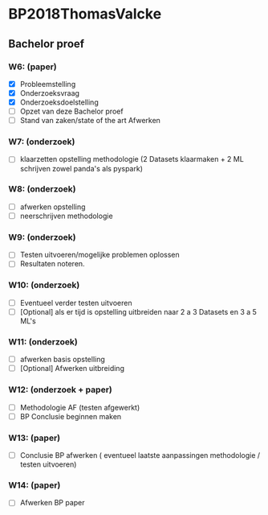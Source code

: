 # BP2018ThomasValcke
## Bachelor proef
### W6: (paper)
  - [X] Probleemstelling 
  - [X] Onderzoeksvraag
  - [X] Onderzoeksdoelstelling
  - [ ] Opzet van deze Bachelor proef
  - [ ] Stand van zaken/state of the art Afwerken
### W7: (onderzoek)
  - [ ] klaarzetten opstelling methodologie (2 Datasets klaarmaken + 2 ML schrijven zowel panda's als pyspark)
### W8: (onderzoek)
  - [ ] afwerken opstelling 
  - [ ] neerschrijven methodologie
### W9: (onderzoek)
  - [ ] Testen uitvoeren/mogelijke problemen oplossen 
  - [ ] Resultaten noteren.
### W10: (onderzoek)
  - [ ] Eventueel verder testen uitvoeren 
  - [ ] [Optional] als er tijd is opstelling uitbreiden naar 2 a 3 Datasets en 3 a 5 ML's
### W11: (onderzoek)
  - [ ] afwerken basis opstelling
  - [ ] [Optional] Afwerken uitbreiding 
### W12: (onderzoek + paper)
  - [ ] Methodologie AF (testen afgewerkt) 
  - [ ] BP Conclusie beginnen maken
### W13: (paper)
  - [ ] Conclusie BP afwerken ( eventueel laatste aanpassingen methodologie / testen uitvoeren)
### W14: (paper)
  - [ ] Afwerken BP paper

